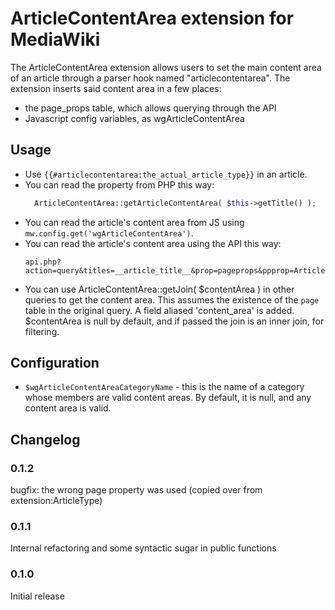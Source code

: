 ArticleContentArea extension for MediaWiki
=============================================

The ArticleContentArea extension allows users to set the main content area of an article through
a parser hook named "articlecontentarea". The extension inserts said content area in a few places:

- the page_props table, which allows querying through the API
- Javascript config variables, as wgArticleContentArea

## Usage
- Use `{{#articlecontentarea:the_actual_article_type}}` in an article.
- You can read the property from PHP this way:
  ```php
    ArticleContentArea::getArticleContentArea( $this->getTitle() );
  ```
- You can read the article's content area from JS using `mw.config.get('wgArticleContentArea')`.
- You can read the article's content area using the API this way:
  ```
  api.php?action=query&titles=__article_title__&prop=pageprops&ppprop=ArticleContentArea
  ```
- You can use ArticleContentArea::getJoin( $contentArea ) in other queries to get the content area.
  This assumes the existence of the `page` table in the original query. A field aliased 'content_area'
  is added.
  $contentArea is null by default, and if passed the join is an inner join, for filtering.

## Configuration
- `$wgArticleContentAreaCategoryName` - this is the name of a category whose members are valid content
  areas. By default, it is null, and any content area is valid.

## Changelog
### 0.1.2
bugfix: the wrong page property was used (copied over from extension:ArticleType)
### 0.1.1
Internal refactoring and some syntactic sugar in public functions

### 0.1.0
Initial release
